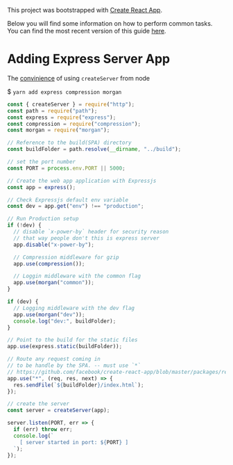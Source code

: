 This project was bootstrapped with [Create React App](https://github.com/facebookincubator/create-react-app).

Below you will find some information on how to perform common tasks.<br>
You can find the most recent version of this guide [here](https://github.com/facebookincubator/create-react-app/blob/master/packages/react-scripts/template/README.md).

# Adding Express Server App

The [convinience](https://stackoverflow.com/questions/17696801/express-js-app-listen-vs-server-listen) of using `createServer` from node

$ `yarn add express compression morgan`

```js
const { createServer } = require("http");
const path = require("path");
const express = require("express");
const compression = require("compression");
const morgan = require("morgan");

// Reference to the build(SPA) directory
const buildFolder = path.resolve(__dirname, "../build");

// set the port number
const PORT = process.env.PORT || 5000;

// Create the web app application with Expressjs
const app = express();

// Check Expressjs default env variable
const dev = app.get("env") !== "production";

// Run Production setup
if (!dev) {
  // disable `x-power-by` header for security reason
  // that way people don't this is express server
  app.disable("x-power-by");

  // Compression middleware for gzip
  app.use(compression());

  // Loggin middleware with the common flag
  app.use(morgan("common"));
}

if (dev) {
  // Logging middleware with the dev flag
  app.use(morgan("dev"));
  console.log("dev:", buildFolder);
}

// Point to the build for the static files
app.use(express.static(buildFolder));

// Route any request coming in
// to be handle by the SPA. -- must use `*`
// https://github.com/facebook/create-react-app/blob/master/packages/react-scripts/template/README.md#serving-apps-with-client-side-routing
app.use("*", (req, res, next) => {
  res.sendFile(`${buildFolder}/index.html`);
});

// create the server
const server = createServer(app);

server.listen(PORT, err => {
  if (err) throw err;
  console.log(`
    [ server started in port: ${PORT} ]
  `);
});
```
